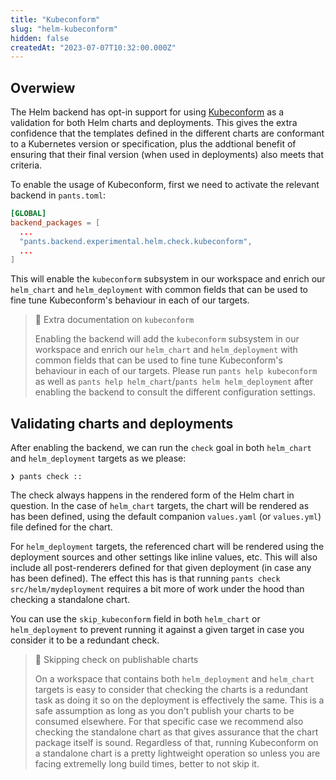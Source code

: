 ```yaml
---
title: "Kubeconform"
slug: "helm-kubeconform"
hidden: false
createdAt: "2023-07-07T10:32:00.000Z"
---
```


Overwiew
--------

The Helm backend has opt-in support for using [Kubeconform](https://github.com/yannh/kubeconform) as a validation for both Helm charts and deployments. This gives the extra confidence that the templates defined in the different charts are conformant to a Kubernetes version or specification, plus the addtional benefit of ensuring that their final version (when used in deployments) also meets that criteria.

To enable the usage of Kubeconform, first we need to activate the relevant backend in `pants.toml`:

```toml pants.toml
[GLOBAL]
backend_packages = [
  ...
  "pants.backend.experimental.helm.check.kubeconform",
  ...
]
```

This will enable the `kubeconform` subsystem in our workspace and enrich our `helm_chart` and `helm_deployment` with common fields that can be used to fine tune Kubeconform's behaviour in each of our targets.

> 📘 Extra documentation on `kubeconform`
> 
> Enabling the backend will add the `kubeconform` subsystem in our workspace and enrich our `helm_chart` and `helm_deployment` with common fields that can be used to fine tune Kubeconform's behaviour in each of our targets. Please run `pants help kubeconform` as well as `pants help helm_chart`/`pants helm helm_deployment` after enabling the backend to consult the different configuration settings.

Validating charts and deployments
---------------------------------

After enabling the backend, we can run the `check` goal in both `helm_chart` and `helm_deployment` targets as we please:

```
❯ pants check ::
```

The check always happens in the rendered form of the Helm chart in question. In the case of `helm_chart` targets, the chart will be rendered as has been defined, using the default companion `values.yaml` (or `values.yml`) file defined for the chart.

For `helm_deployment` targets, the referenced chart will be rendered using the deployment sources and other settings like inline values, etc. This will also include all post-renderers defined for that given deployment (in case any has been defined). The effect this has is that running `pants check src/helm/mydeployment` requires a bit more of work under the hood than checking a standalone chart.

You can use the `skip_kubeconform` field in both `helm_chart` or `helm_deployment` to prevent running it against a given target in case you consider it to be a redundant check.

> 🚧 Skipping check on publishable charts
>
> On a workspace that contains both `helm_deployment` and `helm_chart` targets is easy to consider that checking the charts is a redundant task as doing it so on the deployment is effectively the same. This is a safe assumption as long as you don't publish your charts to be consumed elsewhere. For that specific case we recommend also checking the standalone chart as that gives assurance that the chart package itself is sound.
> Regardless of that, running Kubeconform on a standalone chart is a pretty lightweight operation so unless you are facing extremelly long build times, better to not skip it.
